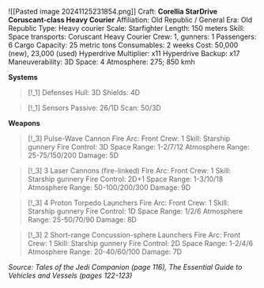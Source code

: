 ![[Pasted image 20241125231854.png]]
Craft: **Corellia StarDrive Coruscant-class Heavy Courier**
Affiliation: Old Republic / General
Era: Old Republic
Type: Heavy courier
Scale: Starfighter
Length: 150 meters
Skill: Space transports: Coruscant Heavy Courier
Crew: 1, gunners: 1
Passengers: 6
Cargo Capacity: 25 metric tons
Consumables: 2 weeks
Cost: 50,000 (new), 23,000 (used)
Hyperdrive Multiplier: x11
Hyperdrive Backup: x17
Maneuverability: 3D
Space: 4
Atmosphere: 275; 850 kmh

**Systems**
> [!_1] Defenses
> Hull: 3D
> Shields: 4D

> [!_1] Sensors
> Passive: 26/1D
> Scan: 50/3D

**Weapons**
> [!_3] Pulse-Wave Cannon
> Fire Arc: Front
> Crew: 1
> Skill: Starship gunnery
> Fire Control: 3D
> Space Range: 1-2/7/12
> Atmosphere Range: 25-75/150/200
> Damage: 5D

> [!_3] 3 Laser Cannons (fire-linked)
> Fire Arc: Front
> Crew: 1
> Skill: Starship gunnery
> Fire Control: 2D+1
> Space Range: 1-3/10/18
> Atmosphere Range: 50-100/200/300
> Damage: 9D

> [!_3] 4 Proton Torpedo Launchers
> Fire Arc: Front
> Crew: 1
> Skill: Starship gunnery
> Fire Control: 1D
> Space Range: 1/2/6
> Atmosphere Range: 25-50/70/90
> Damage: 8D

> [!_3] 2 Short-range Concussion-sphere Launchers
> Fire Arc: Front
> Crew: 1
> Skill: Starship gunnery
> Fire Control: 2D
> Space Range: 1-2/4/6
> Atmosphere Range: 20-40/60/100
> Damage: 7D


*Source: Tales of the Jedi Companion (page 116), The Essential Guide to Vehicles and Vessels (pages 122-123)*